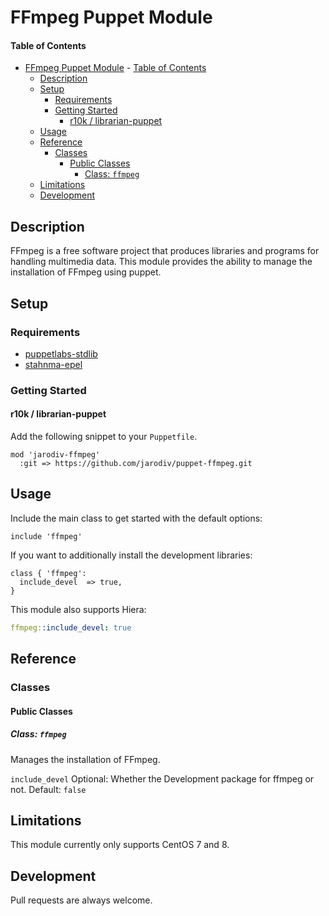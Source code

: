 # FFmpeg Puppet Module

#### Table of Contents

- [FFmpeg Puppet Module](#ffmpeg-puppet-module)
      - [Table of Contents](#table-of-contents)
  - [Description](#description)
  - [Setup](#setup)
    - [Requirements](#requirements)
    - [Getting Started](#getting-started)
      - [r10k / librarian-puppet](#r10k--librarian-puppet)
  - [Usage](#usage)
  - [Reference](#reference)
    - [Classes](#classes)
      - [Public Classes](#public-classes)
        - [Class: `ffmpeg`](#class-ffmpeg)
  - [Limitations](#limitations)
  - [Development](#development)

## Description

FFmpeg is a free software project that produces libraries and programs for handling multimedia data.
This module provides the ability to manage the installation of FFmpeg using puppet.

## Setup

### Requirements

* [puppetlabs-stdlib](https://forge.puppetlabs.com/puppetlabs/stdlib)
* [stahnma-epel](https://forge.puppetlabs.com/stahnma/epel)

### Getting Started

#### r10k / librarian-puppet

Add the following snippet to your `Puppetfile`.
```
mod 'jarodiv-ffmpeg'
  :git => https://github.com/jarodiv/puppet-ffmpeg.git
```

## Usage

Include the main class to get started with the default options:

```puppet
include 'ffmpeg'
```

If you want to additionally install the development libraries:

```puppet
class { 'ffmpeg':
  include_devel  => true,
}
```

This module also supports Hiera:

```yaml
ffmpeg::include_devel: true
```

## Reference

### Classes

#### Public Classes

##### Class: `ffmpeg`

Manages the installation of FFmpeg.

`include_devel`
Optional: Whether the Development package for ffmpeg or not. Default: `false`

## Limitations

This module currently only supports CentOS 7 and 8.

## Development

Pull requests are always welcome.
